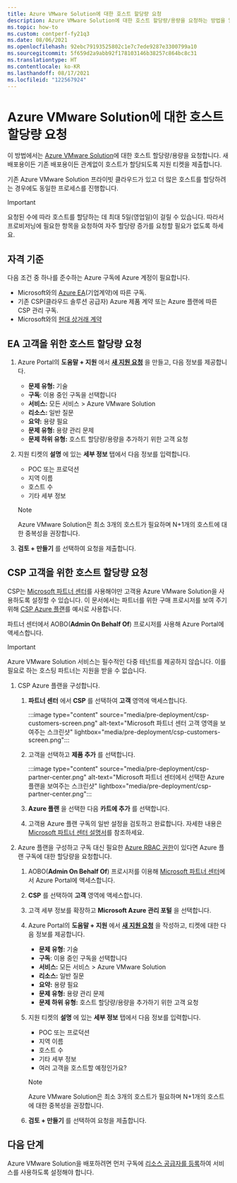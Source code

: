 ```yaml
---
title: Azure VMware Solution에 대한 호스트 할당량 요청
description: Azure VMware Solution에 대한 호스트 할당량/용량을 요청하는 방법을 알아봅니다. 기존 Azure VMware Solution 프라이빗 클라우드에서 더 많은 호스트를 요청할 수도 있습니다.
ms.topic: how-to
ms.custom: contperf-fy21q3
ms.date: 08/06/2021
ms.openlocfilehash: 92ebc79193525802c1e7c7ede9287e3300799a10
ms.sourcegitcommit: 5f659d2a9abb92f178103146b38257c864bc8c31
ms.translationtype: HT
ms.contentlocale: ko-KR
ms.lasthandoff: 08/17/2021
ms.locfileid: "122567924"
---
```

# <a name="request-host-quota-for-azure-vmware-solution"></a>Azure VMware Solution에 대한 호스트 할당량 요청

이 방법에서는 [Azure VMware Solution](introduction.md)에 대한 호스트 할당량/용량을 요청합니다. 새 배포용이든 기존 배포용이든 관계없이 호스트가 할당되도록 지원 티켓을 제출합니다. 

기존 Azure VMware Solution 프라이빗 클라우드가 있고 더 많은 호스트를 할당하려는 경우에도 동일한 프로세스를 진행합니다.

>[!IMPORTANT]
>요청된 수에 따라 호스트를 할당하는 데 최대 5일(영업일)이 걸릴 수 있습니다.  따라서 프로비저닝에 필요한 항목을 요청하여 자주 할당량 증가를 요청할 필요가 없도록 하세요.

## <a name="eligibility-criteria"></a>자격 기준

다음 조건 중 하나를 준수하는 Azure 구독에 Azure 계정이 필요합니다.

- Microsoft와의 [Azure EA](../cost-management-billing/manage/ea-portal-agreements.md)(기업계약)에 따른 구독.
- 기존 CSP(클라우드 솔루션 공급자) Azure 제품 계약 또는 Azure 플랜에 따른 CSP 관리 구독.
- Microsoft와의 [현대 상거래 계약](../cost-management-billing/understand/mca-overview.md)

## <a name="request-host-quota-for-ea-customers"></a>EA 고객을 위한 호스트 할당량 요청

1. Azure Portal의 **도움말 + 지원** 에서 **[새 지원 요청](https://rc.portal.azure.com/#create/Microsoft.Support)** 을 만들고, 다음 정보를 제공합니다.
   - **문제 유형:** 기술
   - **구독**: 이용 중인 구독을 선택합니다
   - **서비스:** 모든 서비스 > Azure VMware Solution
   - **리소스:** 일반 질문 
   - **요약:** 용량 필요
   - **문제 유형:** 용량 관리 문제
   - **문제 하위 유형:** 호스트 할당량/용량을 추가하기 위한 고객 요청

1. 지원 티켓의 **설명** 에 있는 **세부 정보** 탭에서 다음 정보를 입력합니다.

   - POC 또는 프로덕션 
   - 지역 이름
   - 호스트 수
   - 기타 세부 정보

   >[!NOTE]
   >Azure VMware Solution은 최소 3개의 호스트가 필요하며 N+1개의 호스트에 대한 중복성을 권장합니다. 

1. **검토 + 만들기** 를 선택하여 요청을 제출합니다.


## <a name="request-host-quota-for-csp-customers"></a>CSP 고객을 위한 호스트 할당량 요청 

CSP는 [Microsoft 파트너 센터](https://partner.microsoft.com)를 사용해야만 고객용 Azure VMware Solution을 사용하도록 설정할 수 있습니다. 이 문서에서는 파트너를 위한 구매 프로시저를 보여 주기 위해 [CSP Azure 플랜](/partner-center/azure-plan-lp)를 예시로 사용합니다.

파트너 센터에서 AOBO(**Admin On Behalf Of**) 프로시저를 사용해 Azure Portal에 액세스합니다.

>[!IMPORTANT] 
>Azure VMware Solution 서비스는 필수적인 다중 테넌트를 제공하지 않습니다. 이를 필요로 하는 호스팅 파트너는 지원을 받을 수 없습니다. 

1. CSP Azure 플랜을 구성합니다.

   1. **파트너 센터** 에서 **CSP** 를 선택하여 **고객** 영역에 액세스합니다.
   
      :::image type="content" source="media/pre-deployment/csp-customers-screen.png" alt-text="Microsoft 파트너 센터 고객 영역을 보여주는 스크린샷" lightbox="media/pre-deployment/csp-customers-screen.png":::
   
   1. 고객을 선택하고 **제품 추가** 를 선택합니다.
   
      :::image type="content" source="media/pre-deployment/csp-partner-center.png" alt-text="Microsoft 파트너 센터에서 선택한 Azure 플랜을 보여주는 스크린샷" lightbox="media/pre-deployment/csp-partner-center.png":::
   
   1. **Azure 플랜** 을 선택한 다음 **카트에 추가** 를 선택합니다. 
   
   1. 고객용 Azure 플랜 구독의 일반 설정을 검토하고 완료합니다. 자세한 내용은 [Microsoft 파트너 센터 설명서](/partner-center/azure-plan-manage)를 참조하세요.

1. Azure 플랜을 구성하고 구독 대신 필요한 [Azure RBAC 권한](/partner-center/azure-plan-manage)이 있다면 Azure 플랜 구독에 대한 할당량을 요청합니다. 

   1. AOBO(**Admin On Behalf Of**) 프로시저를 이용해 [Microsoft 파트너 센터](https://partner.microsoft.com)에서 Azure Portal에 액세스합니다.
   
   1. **CSP** 를 선택하여 **고객** 영역에 액세스합니다.
   
   1. 고객 세부 정보를 확장하고 **Microsoft Azure 관리 포털** 을 선택합니다.
   
   1. Azure Portal의 **도움말 + 지원** 에서 **[새 지원 요청](https://rc.portal.azure.com/#create/Microsoft.Support)** 을 작성하고, 티켓에 대한 다음 정보를 제공합니다.
      - **문제 유형:** 기술
      - **구독**: 이용 중인 구독을 선택합니다
      - **서비스:** 모든 서비스 > Azure VMware Solution
      - **리소스:** 일반 질문 
      - **요약:** 용량 필요
      - **문제 유형:** 용량 관리 문제
      - **문제 하위 유형:** 호스트 할당량/용량을 추가하기 위한 고객 요청
   
   1. 지원 티켓의 **설명** 에 있는 **세부 정보** 탭에서 다음 정보를 입력합니다.
   
      - POC 또는 프로덕션 
      - 지역 이름
      - 호스트 수
      - 기타 세부 정보
      - 여러 고객을 호스트할 예정인가요?
   
      >[!NOTE]
      >Azure VMware Solution은 최소 3개의 호스트가 필요하며 N+1개의 호스트에 대한 중복성을 권장합니다. 
   
   1. **검토 + 만들기** 를 선택하여 요청을 제출합니다.


## <a name="next-steps"></a>다음 단계

Azure VMware Solution을 배포하려면 먼저 구독에 [리소스 공급자를 등록](deploy-azure-vmware-solution.md#register-the-microsoftavs-resource-provider)하여 서비스를 사용하도록 설정해야 합니다.   
